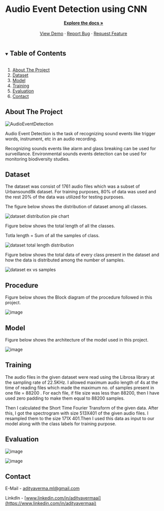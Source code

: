 # Audio Event Detection using CNN

<p align="center">
    <a href="https://github.com/adityavermaAI/Audio-Event-Detection"><strong>Explore the docs »</strong></a>
    <br />
    <br />
    <a href="https://user-images.githubusercontent.com/72017583/114261809-58770180-99fa-11eb-94d8-6144e3da168e.mp4">View Demo</a>
    ·
    <a href="https://github.com/adityavermaAI/Audio-Event-Detection/issues">Report Bug</a>
    ·
    <a href="https://github.com/adityavermaAI/Audio-Event-Detection/issues">Request Feature</a>
</p>

<details open="open">
  <summary><h2 style="display: inline-block">Table of Contents</h2></summary>
  <ol>
    <li><a href="#about-the-project">About The Project<a></li>
    <li><a href="#Dataset">Dataset</a></li>
    <li><a href="#Model">Model</a></li>
    <li><a href="#Training">Training</a></li>
    <li><a href="#Evaluation">Evaluation</a></li>
    <li><a href="#contact">Contact</a></li>
  </ol>
</details>

## About The Project

![AudioEventDetection](https://user-images.githubusercontent.com/72017583/114263181-b4915400-9a01-11eb-989d-98c843bff763.gif)

Audio Event Detection is the task of recognizing sound events like trigger words, instrument, etc in an audio recording.

Recognizing sounds events like alarm and glass breaking can be used for surveillance. Environmental sounds events detection can be used for monitoring biodiversity studies.

## Dataset

The dataset was consist of 1761 audio files which was a subset of Urbansound8k dataset. For training purposes, 80% of data was used and the rest 20% of the data was utilized for testing purposes.

The figure below shows the distribution of dataset among all classes.

![dataset distribution pie chart](https://user-images.githubusercontent.com/72017583/114224736-1664a600-998f-11eb-9a31-222bc9796077.JPG)

Figure below shows the total length of all the classes.

Totla length = Sum of all the samples of class.

![dataset total length distribution](https://user-images.githubusercontent.com/72017583/114224931-5b88d800-998f-11eb-9287-be0ca45bc629.JPG)

Figure below shows the total data of every class present in the dataset and how the data is distributed among the number of samples.

![dataset ex vs samples](https://user-images.githubusercontent.com/72017583/114224989-6e031180-998f-11eb-9687-ae86cebcfc34.JPG)


## Procedure

Figure below shows the Block diagram of the procedure followed in this project.

![image](https://user-images.githubusercontent.com/72017583/114215170-e6afa100-9982-11eb-94b4-ec2d3bc6a17d.png)

## Model

Figure below shows the architecture of the model used in this project.

![image](https://user-images.githubusercontent.com/72017583/114194765-6e8ab080-996d-11eb-84bb-700caacddccb.png)

## Training

The audio files in the given dataset were read using the Librosa library at the sampling rate of 22.5KHz. I allowed maximum audio length of 4s at the time of reading files which made the maximum no. of samples present in one file = 88200 . For each file, if file size was less than 88200, then I have used zero padding to make them equal to 88200 samples.

Then I calculated the Short Time Fourier Transform of the given data. After this, I got the spectrogram with size 513X401 of the given audio files. I resampled them to the size 171X 401.Then I used this data as input to our model along with the class labels for training purpose.



## Evaluation

![image](https://user-images.githubusercontent.com/72017583/114261224-04b6e900-99f7-11eb-9545-e366394340d3.png)


![image](https://user-images.githubusercontent.com/72017583/114261313-7bec7d00-99f7-11eb-841d-90bcc60880dc.png)


## Contact

E-Mail - adityaverma.ml@gmail.com

LinkdIn - [www.linkedin.com/in/adityavermaai](https://www.linkedin.com/in/adityavermaai)
